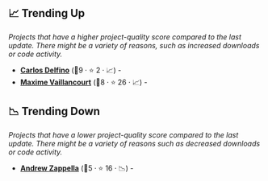 ## 📈 Trending Up

_Projects that have a higher project-quality score compared to the last update. There might be a variety of reasons, such as increased downloads or code activity._

- <b><a href="https://carlosdelfino.github.io">Carlos Delfino</a></b> (🥇9 ·  ⭐ 2 · 📈) - 
- <b><a href="https://maximevaillancourt.com/notes">Maxime Vaillancourt</a></b> (🥈8 ·  ⭐ 26 · 📈) - 

## 📉 Trending Down

_Projects that have a lower project-quality score compared to the last update. There might be a variety of reasons such as decreased downloads or code activity._

- <b><a href="https://github.com/azappella/knowledge">Andrew Zappella</a></b> (🥉5 ·  ⭐ 16 · 📉) -  <code><img src="https://raw.githubusercontent.com/lyz-code/best-of-digital-gardens/main/.icons/programming.png" style="display:inline;" width="13" height="13"></code> <code><img src="https://raw.githubusercontent.com/lyz-code/best-of-digital-gardens/main/.icons/time-management.png" style="display:inline;" width="13" height="13"></code> <code><img src="https://raw.githubusercontent.com/lyz-code/best-of-digital-gardens/main/.icons/linux.png" style="display:inline;" width="13" height="13"></code>


